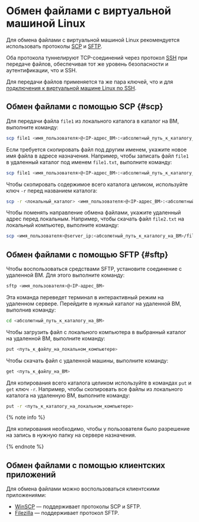 # Обмен файлами с виртуальной машиной Linux

Для обмена файлами с виртуальной машиной Linux рекомендуется использовать протоколы [SCP](https://ru.wikipedia.org/wiki/SCP) и [SFTP](https://ru.wikipedia.org/wiki/SFTP).

Оба протокола туннелируют TCP-соединений через протокол [SSH](https://ru.wikipedia.org/wiki/SSH) при передаче файлов, обеспечивая тот же уровень безопасности и аутентификации, что и SSH.

Для передачи файлов применяется та же пара ключей, что и для [подключения к виртуальной машине Linux по SSH](ssh.md).

## Обмен файлами с помощью SCP {#scp}

Для передачи файла `file1` из локального каталога в каталог на ВМ, выполните команду:

```bash
scp file1 <имя_пользователя>@<IP-адрес_ВМ>:<абсолютный_путь_к_каталогу_на_ВМ>
```

Если требуется скопировать файл под другим именем, укажите новое имя файла в адресе назначения. Например, чтобы записать файл `file1` в удаленный каталог под именем `file1.txt`, выполните команду:

```bash
scp file1 <имя_пользователя>@<IP-адрес_ВМ>:<абсолютный_путь_к_каталогу_на_ВМ>/file1.txt
```

Чтобы скопировать содержимое всего каталога целиком, используйте ключ `-r` перед названием каталога:

```bash
scp -r <локальный_каталог> <имя_пользователя>@<IP-адрес_ВМ>:<абсолютный_путь_к_каталогу_на_ВМ>
```

Чтобы поменять направление обмена файлами, укажите удаленный адрес перед локальным. Например, чтобы скачать файл `file2.txt` на локальный компьютер, выполните команду:

```bash
scp <имя_пользователя>@server_ip:<абсолютный_путь_к_каталогу_на_ВМ>/file2.txt <локальный_каталог>
```

## Обмен файлами с помощью SFTP {#sftp}

Чтобы воспользоваться средствами SFTP, установите соединение с удаленной ВМ. Для этого выполните команду:

```bash
sftp <имя_пользователя>@<IP-адрес_ВМ>
```

Эта команда переведет терминал в интерактивный режим на удаленном сервере. Перейдите в нужный каталог на удаленной ВМ, выполнив команду:

```bash
cd <абсолютный_путь_к_каталогу_на_ВМ>
```

Чтобы загрузить файл с локального компьютера в выбранный каталог на удаленной ВМ, выполните команду:

```bash
put <путь_к_файлу_на_локальном_компьютере>
```

Чтобы скачать файл с удаленной машины, выполните команду:

```bash
get <путь_к_файлу_на_ВМ>
```

Для копирования всего каталога целиком используйте в командах `put` и `get` ключ `-r`. Например, чтобы скопировать все файлы из локального каталога на удаленную ВМ, выполните команду:

```bash
put -r <путь_к_каталогу_на_локальном_компьютере>
```

{% note info %}

Для копирования необходимо, чтобы у пользователя было разрешение на запись в нужную папку на сервере назначения. 

{% endnote %}

## Обмен файлами с помощью клиентских приложений

Для обмена файлами можно воспользоваться клиентскими приложениями:

* [WinSCP](https://winscp.net/eng/docs/lang:ru) — поддерживает протоколы SCP и SFTP.
* [Filezilla](https://filezilla-project.org) — поддерживает протокол SFTP.

